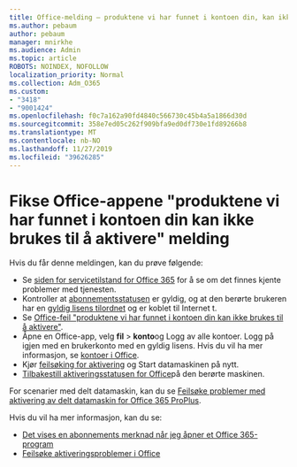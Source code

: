 ```yaml
---
title: Office-melding – produktene vi har funnet i kontoen din, kan ikke brukes til å aktivere
ms.author: pebaum
author: pebaum
manager: mnirkhe
ms.audience: Admin
ms.topic: article
ROBOTS: NOINDEX, NOFOLLOW
localization_priority: Normal
ms.collection: Adm_O365
ms.custom:
- "3418"
- "9001424"
ms.openlocfilehash: f0c7a162a90fd4840c566730c45b4a5a1866d30d
ms.sourcegitcommit: 358e7ed05c262f909bfa9ed0df730e1fd89266b8
ms.translationtype: MT
ms.contentlocale: nb-NO
ms.lasthandoff: 11/27/2019
ms.locfileid: "39626285"
---
```

# <a name="fixing-the-office-apps-the-products-we-found-in-your-account-cant-be-used-to-activate-message"></a>Fikse Office-appene "produktene vi har funnet i kontoen din kan ikke brukes til å aktivere" melding

Hvis du får denne meldingen, kan du prøve følgende:

- Se [siden for servicetilstand for Office 365](https://docs.microsoft.com/office365/enterprise/view-service-health) for å se om det finnes kjente problemer med tjenesten.
- Kontroller at [abonnementsstatusen](https://support.office.com/article/0d23d3c0-c19c-4b2f-9845-5344fedc4380#bkmk_checksubscription) er gyldig, og at den berørte brukeren har en [gyldig lisens tilordnet](https://support.office.com/article/997596B5-4173-4627-B915-36ABAC6786DC) og er koblet til Internet t. 
- Se [Office-feil "produktene vi har funnet i kontoen din kan ikke brukes til å aktivere"](https://support.office.com/article/c9f9a0b3-5aae-4131-8077-21e6a59f141e).
- Åpne en Office-app, velg **fil** > **konto**og Logg av alle kontoer. Logg på igjen med en brukerkonto med en gyldig lisens. Hvis du vil ha mer informasjon, se [kontoer i Office](https://support.office.com/article/628ea040-f265-49de-b986-be09c3ebf8a9).
- Kjør [feilsøking for aktivering](https://aka.ms/SARA-OfficeActivation-Alchemy) og Start datamaskinen på nytt.
- [Tilbakestill aktiveringsstatusen for Office](https://docs.microsoft.com/office365/troubleshoot/activation/reset-office-365-proplus-activation-state)på den berørte maskinen.

For scenarier med delt datamaskin, kan du se [Feilsøke problemer med aktivering av delt datamaskin for Office 365 ProPlus](https://docs.microsoft.com/deployoffice/troubleshoot-issues-with-shared-computer-activation-for-office-365-proplus).

Hvis du vil ha mer informasjon, kan du se: 
- [Det vises en abonnements merknad når jeg åpner et Office 365-program](https://support.office.com/article/4cabe32c-f594-4c0e-9191-3d3ade10cceb)
- [Feilsøke aktiveringsproblemer i Office](https://support.office.com/article/0d23d3c0-c19c-4b2f-9845-5344fedc4380)